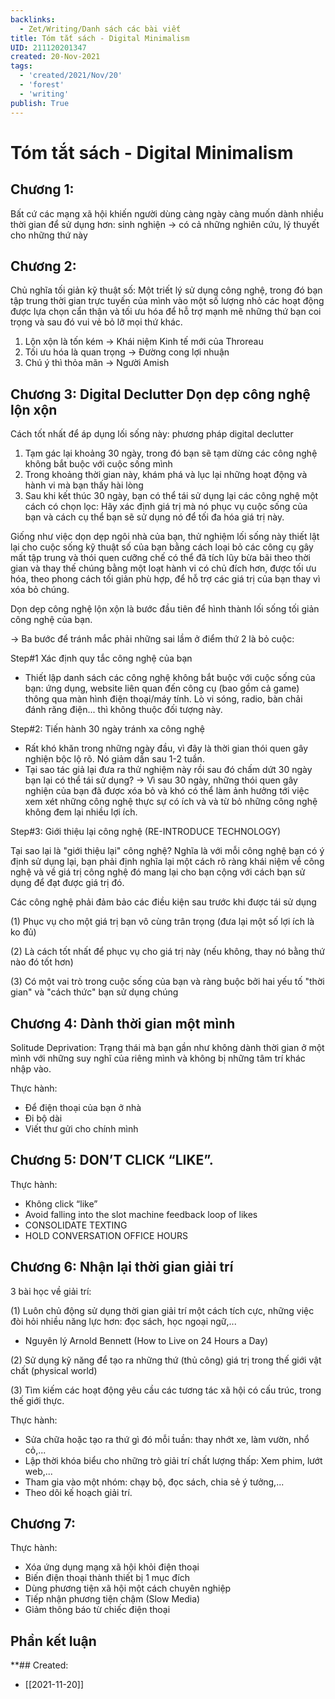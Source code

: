 ```yaml
---
backlinks:
  - Zet/Writing/Danh sách các bài viết
title: Tóm tắt sách - Digital Minimalism
UID: 211120201347
created: 20-Nov-2021
tags:
  - 'created/2021/Nov/20'
  - 'forest'
  - 'writing'
publish: True
---
```

# Tóm tắt sách - Digital Minimalism

## Chương 1:

Bất cứ các mạng xã hội khiến người dùng càng ngày càng muốn dành nhiều thời gian để sử dụng hơn: sinh nghiện -> có cả những nghiên cứu, lý thuyết cho những thứ này

## Chương 2:
 Chủ nghĩa tối giản kỹ thuật số: Một triết lý sử dụng công nghệ, trong đó bạn tập trung thời gian trực tuyến của mình vào một số lượng nhỏ các hoạt động được lựa chọn cẩn thận và tối ưu hóa để hỗ trợ mạnh mẽ những thứ bạn coi trọng và sau đó vui vẻ bỏ lỡ mọi thứ khác.

1.  Lộn xộn là tốn kém -> Khái niệm Kinh tế mới của Throreau
2.  Tối ưu hóa là quan trọng -> Đường cong lợi nhuận
3.  Chú ý thì thỏa mãn -> Người Amish

## Chương 3: Digital Declutter Dọn dẹp công nghệ lộn xộn

Cách tốt nhất để áp dụng lối sống này: phương pháp digital declutter

1. Tạm gác lại khoảng 30 ngày, trong đó bạn sẽ tạm dừng các công nghệ không bắt buộc với cuộc sống mình
2. Trong khoảng thời gian này, khám phá và lục lại những hoạt động và hành vi mà bạn thấy hài lòng
3. Sau khi kết thúc 30 ngày, bạn có thể tái sử dụng lại các công nghệ một cách có chọn lọc: Hãy xác định giá trị mà nó phục vụ cuộc sống của bạn và cách cụ thể bạn sẽ sử dụng nó để tối đa hóa giá trị này.

Giống như việc dọn dẹp ngôi nhà của bạn, thử nghiệm lối sống này thiết lật lại cho cuộc sống kỹ thuật số của bạn bằng cách loại bỏ các công cụ gây mất tập trung và thói quen cưỡng chế có thể đã tích lũy bừa bãi theo thời gian và thay thế chúng bằng một loạt hành vi có chủ đích hơn, được tối ưu hóa, theo phong cách tối giản phù hợp, để hỗ trợ các giá trị của bạn thay vì xóa bỏ chúng.

Dọn dẹp công nghệ lộn xộn là bước đầu tiên để hình thành lối sống tối giản công nghệ của bạn.

-> Ba bước để tránh mắc phải những sai lầm ở điểm thứ 2 là bỏ cuộc:

Step#1 Xác định quy tắc công nghệ của bạn

- Thiết lập danh sách các công nghệ không bắt buộc với cuộc sống của bạn: ứng dụng, website liên quan đến công cụ (bao gồm cả game) thông qua màn hình điện thoại/máy tính. Lò vi sóng, radio, bàn chải đánh răng điện... thì không thuộc đối tượng này.

Step#2: Tiến hành 30 ngày tránh xa công nghệ

- Rất khó khăn trong những ngày đầu, vì đây là thời gian thói quen gây nghiện bộc lộ rõ. Nó giảm dần sau 1-2 tuần.
- Tại sao tác giả lại đưa ra thử nghiệm này rồi sau đó chấm dứt 30 ngày bạn lại có thể tái sử dụng? -> Vì sau 30 ngày, những thói quen gây nghiện của bạn đã được xóa bỏ và khó có thể làm ảnh hưởng tới việc xem xét những công nghệ thực sự có ích và và từ bỏ những công nghệ không đem lại nhiều lợi ích.

Step#3: Giới thiệu lại công nghệ (RE-INTRODUCE TECHNOLOGY)

Tại sao lại là "giới thiệu lại" công nghệ? Nghĩa là với mỗi công nghệ bạn có ý định sử dụng lại, bạn phải định nghĩa lại một cách rõ ràng khái niệm về công nghệ và về giá trị công nghệ đó mang lại cho bạn cộng với cách bạn sử dụng để đạt được giá trị đó.

Các công nghệ phải đảm bảo các điều kiện sau trước khi được tái sử dụng

(1) Phục vụ cho một giá trị bạn vô cùng trân trọng (đưa lại một số lợi ích là ko đủ)

(2) Là cách tốt nhất để phục vụ cho giá trị này (nếu không, thay nó bằng thứ nào đó tốt hơn)

(3) Có một vai trò trong cuộc sống của bạn và ràng buộc bởi hai yếu tố "thời gian" và "cách thức" bạn sử dụng chúng

## Chương 4: Dành thời gian một mình

Solitude Deprivation: Trạng thái mà bạn gần như không dành thời gian ở một mình với những suy nghĩ của riêng mình và không bị những tâm trí khác nhập vào.

Thực hành:

- Để điện thoại của bạn ở nhà
- Đi bộ dài
- Viết thư gửi cho chính mình

## Chương 5: DON’T CLICK “LIKE”.

Thực hành:

- Không click “like”
- Avoid falling into the slot machine feedback loop of likes
- CONSOLIDATE TEXTING
- HOLD CONVERSATION OFFICE HOURS

## Chương 6: Nhận lại thời gian giải trí

3 bài học về giải trí:

(1) Luôn chủ động sử dụng thời gian giải trí một cách tích cực, những việc đòi hỏi nhiều năng lực hơn: đọc sách, học ngoại ngữ,...

- Nguyên lý Arnold Bennett (How to Live on 24 Hours a Day)

(2) Sử dụng kỹ năng để tạo ra những thứ (thủ công) giá trị trong thế giới vật chất (physical world)

(3) Tìm kiếm các hoạt động yêu cầu các tương tác xã hội có cấu trúc, trong thế giới thực.


Thực hành:

- Sửa chữa hoặc tạo ra thứ gì đó mỗi tuần: thay nhớt xe, làm vườn, nhổ cỏ,...
- Lập thời khóa biểu cho những trò giải trí chất lượng thấp: Xem phim, lướt web,...
- Tham gia vào một nhóm: chạy bộ, đọc sách, chia sẻ ý tưởng,...
- Theo dõi kế hoạch giải trí.

## Chương 7:

Thực hành:

- Xóa ứng dụng mạng xã hội khỏi điện thoại
- Biến điện thoại thành thiết bị 1 mục đích
- Dùng phương tiện xã hội một cách chuyên nghiệp
- Tiếp nhận phương tiện chậm (Slow Media)
- Giảm thông báo từ chiếc điện thoại

## Phần kết luận

**## Created:
- [[2021-11-20]]
